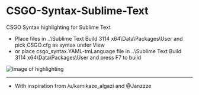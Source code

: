 # CSGO-Syntax-Sublime-Text
CSGO Syntax highlighting for Sublime Text

* Place files in \..\Sublime Text Build 3114 x64\Data\Packages\User
and pick CSGO.cfg as syntax under View
* or place csgo_syntax.YAML-tmLanguage file in \..\Sublime Text Build 3114 x64\Data\Packages\User and press F7 to build

![Image of highlighting](https://raw.githubusercontent.com/kvishno/CSGO-Syntax-Sublime-Text/master/images/csgosyntaximage.png)



------

* With inspiration from /u/kamikaze_algazi and @Janzzze
